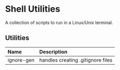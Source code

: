 # Shell Utilities
A collection of scripts to run in a Linux/Unix terminal.

## Utilities
| Name       | Description                       |
|:-----------|:----------------------------------|
| ignore-gen | handles creating .gitignore files |

